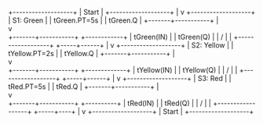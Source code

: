+-------------------+
|       Start       |
+-------------------+
          |
          v
+-------------------+
|     S1: Green     |
|    tGreen.PT=5s   |
|    tGreen.Q       |
+-------+-----------+
        |            \
        v             \
+-------+-----------+  +------------+
| tGreen(IN)         |  |  tGreen(Q) |
|                  /  |            |
+------------------+  +-----+------+
                        |
                        v
+-------------------+
|     S2: Yellow    |
|   tYellow.PT=2s   |
|   tYellow.Q       |
+-------+-----------+
        |            \
        v             \
+-------+-----------+  +-------------+
| tYellow(IN)        |  |  tYellow(Q) |
|                  /  |            |
+------------------+  +-----+------+
                        |
                        v
+-------------------+
|      S3: Red      |
|     tRed.PT=5s    |
|     tRed.Q        |
+-------+-----------+
        |            \
        v             \
+-------+-----------+  +----------+
| tRed(IN)           |  |  tRed(Q) |
|                  /  |          |
+------------------+  +-----+----+
                        |
                        v
+-------------------+
|       Start       |
+-------------------+
